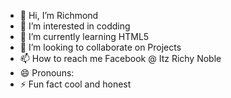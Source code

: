- 👋 Hi, I’m Richmond
- 👀 I’m interested in codding
- 🌱 I’m currently learning HTML5
- 💞️ I’m looking to collaborate on Projects
- 📫 How to reach me Facebook @ Itz Richy Noble
- 😄 Pronouns: 
- ⚡ Fun fact cool and honest

<!---
Student1638077/Student1638077 is a ✨ special ✨ repository because its `README.md` (this file) appears on your GitHub profile.
You can click the Preview link to take a look at your changes.
--->
